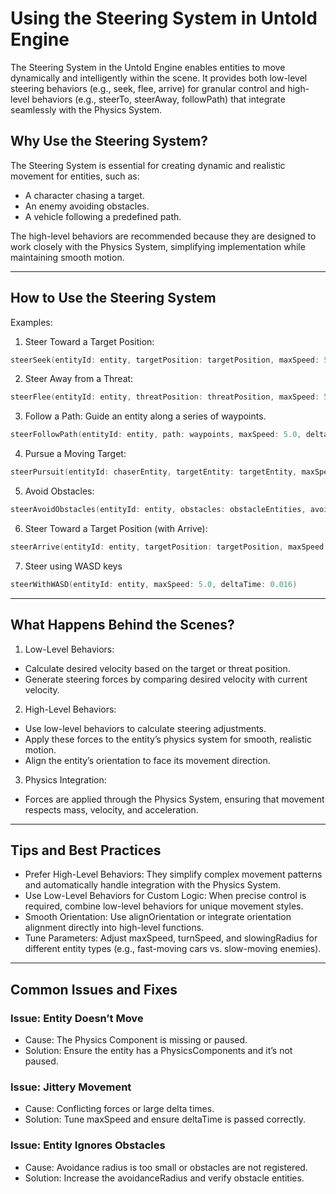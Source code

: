 # Using the Steering System in Untold Engine

The Steering System in the Untold Engine enables entities to move dynamically and intelligently within the scene. It provides both low-level steering behaviors (e.g., seek, flee, arrive) for granular control and high-level behaviors (e.g., steerTo, steerAway, followPath) that integrate seamlessly with the Physics System.

## Why Use the Steering System?

The Steering System is essential for creating dynamic and realistic movement for entities, such as:

- A character chasing a target.
- An enemy avoiding obstacles.
- A vehicle following a predefined path.

The high-level behaviors are recommended because they are designed to work closely with the Physics System, simplifying implementation while maintaining smooth motion.

---

## How to Use the Steering System

Examples:

1. Steer Toward a Target Position:

```swift
steerSeek(entityId: entity, targetPosition: targetPosition, maxSpeed: 5.0, deltaTime: 0.016)
```
2. Steer Away from a Threat:

```swift
steerFlee(entityId: entity, threatPosition: threatPosition, maxSpeed: 5.0, deltaTime: 0.016)
```

3. Follow a Path: Guide an entity along a series of waypoints.

```swift
steerFollowPath(entityId: entity, path: waypoints, maxSpeed: 5.0, deltaTime: 0.016)
```
4. Pursue a Moving Target:

```swift
steerPursuit(entityId: chaserEntity, targetEntity: targetEntity, maxSpeed: 5.0, deltaTime: 0.016)
```

5. Avoid Obstacles:

```swift
steerAvoidObstacles(entityId: entity, obstacles: obstacleEntities, avoidanceRadius: 2.0, maxSpeed: 5.0, deltaTime: 0.016)
```

6. Steer Toward a Target Position (with Arrive):

```swift
steerArrive(entityId: entity, targetPosition: targetPosition, maxSpeed: 5.0, deltaTime: 0.016)
```

7. Steer using WASD keys

```swift
steerWithWASD(entityId: entity, maxSpeed: 5.0, deltaTime: 0.016)
```

---

## What Happens Behind the Scenes?

1. Low-Level Behaviors:
- Calculate desired velocity based on the target or threat position.
- Generate steering forces by comparing desired velocity with current velocity.
2. High-Level Behaviors:
- Use low-level behaviors to calculate steering adjustments.
- Apply these forces to the entity’s physics system for smooth, realistic motion.
- Align the entity’s orientation to face its movement direction.
3. Physics Integration:
- Forces are applied through the Physics System, ensuring that movement respects mass, velocity, and acceleration.

---

## Tips and Best Practices
- Prefer High-Level Behaviors: They simplify complex movement patterns and automatically handle integration with the Physics System.
- Use Low-Level Behaviors for Custom Logic: When precise control is required, combine low-level behaviors for unique movement styles.
- Smooth Orientation: Use alignOrientation or integrate orientation alignment directly into high-level functions.
- Tune Parameters: Adjust maxSpeed, turnSpeed, and slowingRadius for different entity types (e.g., fast-moving cars vs. slow-moving enemies).

---

## Common Issues and Fixes

### Issue: Entity Doesn’t Move

- Cause: The Physics Component is missing or paused.
- Solution: Ensure the entity has a PhysicsComponents and it’s not paused.

### Issue: Jittery Movement

- Cause: Conflicting forces or large delta times.
- Solution: Tune maxSpeed and ensure deltaTime is passed correctly.

### Issue: Entity Ignores Obstacles

- Cause: Avoidance radius is too small or obstacles are not registered.
- Solution: Increase the avoidanceRadius and verify obstacle entities.

